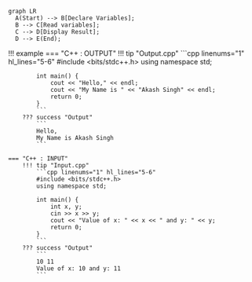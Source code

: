 ``` mermaid
graph LR
  A(Start) --> B[Declare Variables];
  B --> C[Read variables];
  C --> D[Display Result];
  D --> E(End);
```


!!! example
    === "C++ : OUTPUT"
        !!! tip "Output.cpp"
            ```cpp linenums="1" hl_lines="5-6"
            #include <bits/stdc++.h>
            using namespace std;

            int main() {
                cout << "Hello," << endl;
                cout << "My Name is " << "Akash Singh" << endl;
                return 0;
            }
            ```
        ??? success "Output"
            ```
            Hello,
            My Name is Akash Singh
            ```

    === "C++ : INPUT"
        !!! tip "Input.cpp"
            ```cpp linenums="1" hl_lines="5-6"
            #include <bits/stdc++.h>
            using namespace std;

            int main() {
                int x, y;
                cin >> x >> y;
                cout << "Value of x: " << x << " and y: " << y;
                return 0;
            }
            ```
        ??? success "Output"
            ```
            10 11
            Value of x: 10 and y: 11
            ```